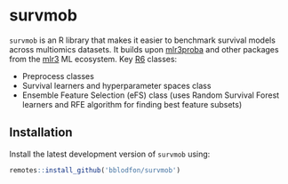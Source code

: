 # survmob

<!-- badges: start -->

<!-- badges: end -->

`survmob` is an R library that makes it easier to benchmark survival models across multiomics datasets.
It builds upon [mlr3proba](https://github.com/mlr-org/mlr3proba/) and other packages from the [mlr3](https://github.com/mlr-org/) ML ecosystem.
Key [R6](https://github.com/r-lib/R6/) classes:

- Preprocess classes
- Survival learners and hyperparameter spaces class
- Ensemble Feature Selection (eFS) class (uses Random Survival Forest learners and RFE algorithm for finding best feature subsets)

## Installation

Install the latest development version of `survmob` using:
```r
remotes::install_github('bblodfon/survmob')
```
